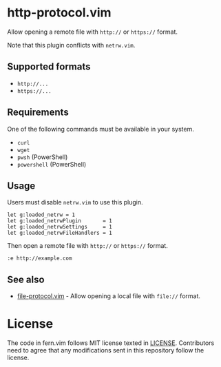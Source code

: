 # http-protocol.vim

Allow opening a remote file with `http://` or `https://` format.

Note that this plugin conflicts with `netrw.vim`.

## Supported formats

- `http://...`
- `https://...`

## Requirements

One of the following commands must be available in your system.

- `curl`
- `wget`
- `pwsh` (PowerShell)
- `powershell` (PowerShell)

## Usage

Users must disable `netrw.vim` to use this plugin.

```vim
let g:loaded_netrw = 1
let g:loaded_netrwPlugin       = 1
let g:loaded_netrwSettings     = 1
let g:loaded_netrwFileHandlers = 1
```

Then open a remote file with `http://` or `https://` format.

```vim
:e http://example.com
```

## See also

- [file-protocol.vim](https://github.com/lambdalisue/file-protocol.vim) - Allow opening a local file with `file://` format.

# License

The code in fern.vim follows MIT license texted in [LICENSE](./LICENSE).
Contributors need to agree that any modifications sent in this repository follow the license.
